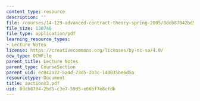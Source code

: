```yaml
---
content_type: resource
description: ''
file: /courses/14-129-advanced-contract-theory-spring-2005/8dcb87042bd5c3e759d5e66bf7e8cfdb_auctions3.pdf
file_size: 120746
file_type: application/pdf
learning_resource_types:
- Lecture Notes
license: https://creativecommons.org/licenses/by-nc-sa/4.0/
ocw_type: OCWFile
parent_title: Lecture Notes
parent_type: CourseSection
parent_uid: ec042a22-5a4d-73d5-2b3c-140035be6d5a
resourcetype: Document
title: auctions3.pdf
uid: 8dcb8704-2bd5-c3e7-59d5-e66bf7e8cfdb
---
```

